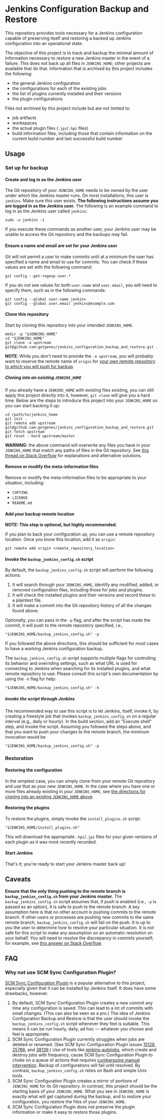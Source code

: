 # Jenkins Configuration Backup and Restore

This repository provides tools necessary for a Jenkins configuration capable of preserving itself and restoring a backed up Jenkins configuration into an operational state.

The objective of this project is to track and backup the minimal amount of information necessary to restore a new Jenkins master in the event of a failure. This does not back up all files in `JENKINS_HOME`; other projects are available that do that. Information that is archived by this project includes the following:

* the general Jenkins configuration
* the configurations for each of the existing jobs
* the list of plugins currently installed and their versions
* the plugin configurations

Files not archived by this project include but are not limited to:

* job artifacts
* workspaces
* the actual plugin files (`.jpi`/`.hpi` files)
* build information files, including those that contain information on the current build number and last successful build number


## Usage

### Set up for backup

#### Create and log in as the Jenkins user

The Git repository of your `JENKINS_HOME` needs to be owned by the user under which the Jenkins master runs. On most installations, this user is `jenkins`. Make sure this user exists. **The following instructions assume you are logged in as the Jenkins user.** The following is an example command to log in as the Jenkins user called `jenkins`:

```
sudo -u jenkins -i
```

If you execute these commands as another user, your Jenkins user may be unable to access the Git repository and the backups may fail.


#### Ensure a name and email are set for your Jenkins user

Git will not permit a user to make commits until at a minimum the user has specified a name and email to use for commits. You can check if these values are set with the following command:

```
git config --get-regexp user.*
```

If you do not see values for both `user.name` and `user.email`, you will need to specify them, such as in the following commands:

```
git config --global user.name jenkins
git config --global user.email jenkins@example.com
```


#### Clone this repository

Start by cloning this repository into your intended `JENKINS_HOME`.

```
mkdir -p "$JENKINS_HOME"
cd "$JENKINS_HOME"
git clone -o upstream git@github.com:gotgenes/jenkins_configuration_backup_and_restore.git .
```

**NOTE**: While you don't need to provide the `-o upstream`, you will probably want to reserve the remote name of `origin` for [your own remote repository to which you will push for backup](#add-your-backup-remote-location).


##### Cloning into an existing `JENKINS_HOME`

If you already have a `JENKINS_HOME` with existing files existing, you can still apply this project directly into it, however, `git clone` will give you a hard time. Below are the steps to introduce this project into your `JENKINS_HOME` so you can start backing it up:

```
cd /path/to/jenkins_home
git init .
git remote add upstream git@github.com:gotgenes/jenkins_configuration_backup_and_restore.git
git fetch upstream
git reset --hard upstream/master
```

**WARNING**: the above command will overwrite any files you have in your `JENKINS_HOME` that match any paths of files in the Git repository. See [this thread on Stack Overflow](http://stackoverflow.com/questions/2411031/how-do-i-clone-into-a-non-empty-directory) for explanations and alternative solutions.


#### Remove or modify the meta-information files

Remove or modify the meta-information files to be appropriate to your situation, including:

* `COPYING`
* `LICENSE`
* `README.md`


#### Add your backup remote location

**NOTE: This step is optional, but highly recommended.**

If you plan to back your configuration up, you can use a remote repository location. Once you know this location, add it as `origin`:

```
git remote add origin <remote_repository_location>
```


#### Invoke the `backup_jenkins_config.sh` script

By default, the `backup_jenkins_config.sh` script will perform the following actions:

1. It will search through your `JENKINS_HOME`, identify any modified, added, or removed configuration files, including those for jobs and plugins.
2. It will check the installed plugins and their versions and record these to a plaintext file.
3. It will make a commit into the Git repository history of all the changes found above.

Optionally, you can pass in the `-p` flag, and after the script has made the commit, it will push to the remote repository specified, i.e.,

```
"$JENKINS_HOME/backup_jenkins_config.sh" -p
```

If you followed the above directions, this should be sufficient for most cases to have a working Jenkins configuration backup.

The `backup_jenkins_config.sh` script supports multiple flags for controlling its behavior and overriding settings, such as what URL is used for connecting to Jenkins when searching for its installed plugins, and what remote repository to use. Please consult this script's own documentation by using the `-h` flag for help:

```
"$JENKINS_HOME/backup_jenkins_config.sh" -h
```


##### Invoke the script through Jenkins

The recommended way to use this script is to let Jenkins, itself, invoke it, by creating a freestyle job that invokes `backup_jenkins_config.sh` on a regular interval (e.g., daily or hourly). In the build section, add an "Execute shell" step, and invoke the script. Assuming you followed the steps above, and that you want to push your changes to the remote branch, the minimum invocation would be

```
"$JENKINS_HOME/backup_jenkins_config.sh" -p
```


### Restoration

#### Restoring the configuration

In the simplest case, you can simply clone from your remote Git repository and use that as your new `JENKINS_HOME`. In the case where you have one or more files already existing in your `JENKINS_HOME`, see [the directions for cloning into an existing `JENKINS_HOME` above](#cloning-into-an-existing-jenkins_home).


#### Restoring the plugins

To restore the plugins, simply invoke the `install_plugins.sh` script:

```
"$JENKINS_HOME/install_plugins.sh"
```

This will download the appropriate `.hpi`/`.jpi` files for your given versions of each plugin as it was most recently recorded.


#### Start Jenkins

That's it; you're ready to start your Jenkins master back up!


## Caveats

**Ensure that the only thing pushing to the remote branch is `backup_jenkins_config.sh` from your Jenkins master.** The  `backup_jenkins_config.sh` script assumes that, if push is enabled (i.e., `-p` is passed as an option), it is safe to push to the remote branch. A key assumption here is that no other account is pushing commits to the remote branch. If other users or processes are pushing new commits to the same remote branch, `backup_jenkins_config.sh` will fail on the push. It is up to you the user to determine how to resolve your particular situation. It is not safe for this script to make any assumption on an automatic resolution on your behalf. You will need to resolve the discrepancy in commits yourself; for example, see [this answer on Stack Overflow](http://stackoverflow.com/a/10298391/38140).


## FAQ

### Why not use SCM Sync Configuration Plugin?

[SCM Sync Configuration Plugin](https://wiki.jenkins-ci.org/display/JENKINS/SCM+Sync+configuration+plugin) is a popular alternative to this project, especially given that it can be installed by Jenkins itself. It does have some drawbacks, however.

1. By default, SCM Sync Configuration Plugin creates a new commit any time any configuration is saved. This can lead to a lot of commits with small changes. (This can also be seen as a pro.) The idea of Jenkins Configuration Backup and Restore is that the user should invoke the `backup_jenkins_config.sh` script whenever they feel is suitable. This means it can be run hourly, daily, ad hoc — whatever you choose and feel is appropriate.
2. SCM Sync Configuration Plugin currently struggles when jobs are deleted or renamed. (See SCM Sync Configuration Plugin issues [15128](https://issues.jenkins-ci.org/browse/JENKINS-15128), [25786](https://issues.jenkins-ci.org/browse/JENKINS-25786), and [38139](https://issues.jenkins-ci.org/browse/JENKINS-38139).) Use of tools like [jenkins-autojobs](http://jenkins-autojobs.readthedocs.io/), which create and destroy jobs with frequency, cause SCM Sync Configuration Plugin to choke on a queue of actions that requires [cumbersome manual intervention](https://issues.jenkins-ci.org/browse/JENKINS-15128?focusedCommentId=192726&page=com.atlassian.jira.plugin.system.issuetabpanels:comment-tabpanel#comment-192726). Backup of configurations will fail until resolved. By contrast, `backup_jenkins_config.sh` relies on Bash and simple Unix tools.
3. SCM Sync Configuration Plugin creates a mirror of portions of `JENKINS_HOME` for its Git repository. In contrast, this project should be the starting basis of your `JENKINS_HOME`. What you see in `JENKINS_HOME` is exactly what will get captured during the backup, and to restore your configuration, you restore the files of your `JENKINS_HOME`.
4. SCM Sync Configuration Plugin does not preserve the plugin information or make it easy to restore those plugins.
